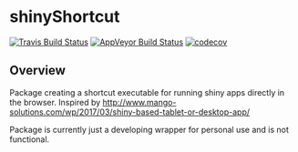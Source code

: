 # shinyShortcut

[![Travis Build Status](https://travis-ci.org/Ewan-Keith/shinyShortcut.svg?branch=master)](https://travis-ci.org/Ewan-Keith/shinyShortcut)
[![AppVeyor Build Status](https://ci.appveyor.com/api/projects/status/github/Ewan-Keith/shinyShortcut?branch=master&svg=true)](https://ci.appveyor.com/project/Ewan-Keith/shinyShortcut)
[![codecov](https://codecov.io/gh/Ewan-Keith/shinyShortcut/branch/master/graph/badge.svg)](https://codecov.io/gh/Ewan-Keith/shinyShortcut)

Overview
--------

Package creating a shortcut executable for running shiny apps directly in the browser. Inspired by http://www.mango-solutions.com/wp/2017/03/shiny-based-tablet-or-desktop-app/

Package is currently just a developing wrapper for personal use and is not functional. 
